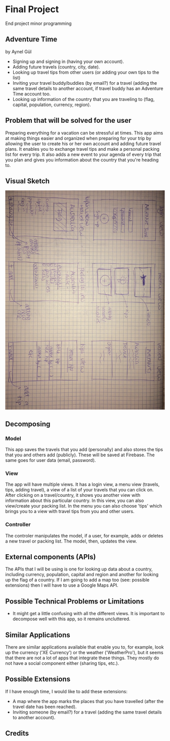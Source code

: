 # Final Project
End project minor programming

## Adventure Time
by Aynel Gül

- Signing up and signing in (having your own account).
- Adding future travels (country, city, date).
- Looking up travel tips from other users (or adding your own tips to the list)
- Inviting your travel buddy/buddies (by email?) for a travel (adding the same travel details to another account, if travel buddy has an Adventure Time account too.
- Looking up information of the country that you are traveling to (flag, capital, population, currency, region).


## Problem that will be solved for the user
Preparing everything for a vacation can be stressful at times. This app aims at making things easier and organized when preparing for your trip by allowing the user to create his or her own account and adding future travel plans. It enables you to exchange travel tips and make a personal packing list for every trip. It also adds a new event to your agenda of every trip that you plan and gives you information about the country that you're heading to.


## Visual Sketch
![](Doc/Sketches.jpg)


## Decomposing
### Model
This app saves the travels that you add (personally) and also stores the tips that you and others add (publicly). These will be saved at Firebase. The same goes for user data (email, password).

### View
The app will have multiple views. It has a login view, a menu view (travels, tips, adding travel), a view of a list of your travels that you can click on. After clicking on a travel/country, it shows you another view with information about this particular country. In this view, you can also view/create your packing list. In the menu you can also choose 'tips' which brings you to a view with travel tips from you and other users.

### Controller
The controler manipulates the model, if a user, for example, adds or deletes a new travel or packing list. The model, then, updates the view.


## External components (APIs)
The APIs that I will be using is one for looking up data about a country, including currency, population, capital and region and another for looking up the flag of a country. 
If I am going to add a map too (see: possible extensions) then I will have to use a Google Maps API.


## Possible Technical Problems or Limitations
- It might get a little confusing with all the different views. It is important to decompose well with this app, so it remains uncluttered. 


## Similar Applications
There are similar applications available that enable you to, for example, look up the currency ('XE Currency') or the weather ('WeatherPro'), but it seems that there are not a lot of apps that integrate these things. They mostly do not have a social component either (sharing tips, etc.).


## Possible Extensions
If I have enough time, I would like to add these extensions:

- A map where the app marks the places that you have travelled (after the travel date has been reached).
- Inviting someone (by email?) for a travel (adding the same travel details to another account).

## Credits

